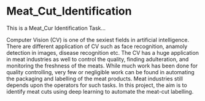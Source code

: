 # Meat_Cut_Identification
This is a Meat_Cur Identification Task...

Computer Vision (CV) is one of the sexiest fields in artificial intelligence. There are different application of CV such as face recognition, anamoly detection in images, disease recognition etc. The CV has a huge application in meat industries as well to control the quality, finding adulteration, and monitoring the freshness of the meats. While much work has been done for quality controlling, very few or negligible work can be found in automating the packaging and labelling of the meat products. Meat industries still depends upon the operators for such tasks. In this project, the aim is to identify meat cuts using deep learning to automate the meat-cut labelling.
